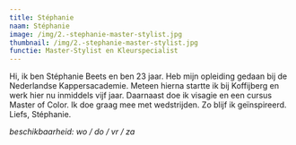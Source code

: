 ```yaml
---
title: Stéphanie
naam: Stéphanie
image: /img/2.-stephanie-master-stylist.jpg
thumbnail: /img/2.-stephanie-master-stylist.jpg
functie: Master-Stylist en Kleurspecialist
---
```


Hi, ik ben Stéphanie Beets en ben 23 jaar. Heb mijn opleiding gedaan bij de Nederlandse Kappersacademie. Meteen hierna startte ik bij Koffijberg en werk hier nu inmiddels vijf jaar. Daarnaast doe ik visagie en een cursus Master of Color. Ik doe graag mee met wedstrijden. Zo blijf ik geïnspireerd. Liefs, Stéphanie.

*beschikbaarheid: wo / do / vr / za*